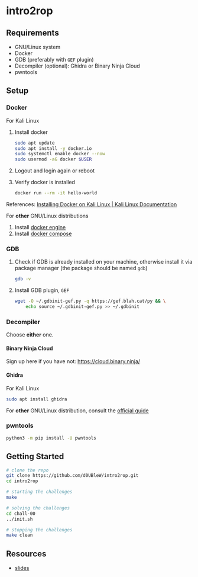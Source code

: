 # intro2rop

## Requirements

- GNU/Linux system
- Docker
- GDB (preferably with `GEF` plugin)
- Decompiler (optional): Ghidra or Binary Ninja Cloud
- pwntools

## Setup

### Docker

For Kali Linux

1. Install docker

   ```sh
   sudo apt update
   sudo apt install -y docker.io
   sudo systemctl enable docker --now
   sudo usermod -aG docker $USER
   ```

2. Logout and login again or reboot

3. Verify docker is installed

   ```sh
   docker run --rm -it hello-world
   ```

References: [Installing Docker on Kali Linux | Kali Linux Documentation](https://www.kali.org/docs/containers/installing-docker-on-kali/)

For **other** GNU/Linux distributions

1. Install [docker engine](https://docs.docker.com/engine/install/)
2. Install [docker compose](https://docs.docker.com/compose/install/linux/)

### GDB

1. Check if GDB is already installed on your machine, otherwise install it via package manager (the package should be named `gdb`)

   ```sh
   gdb -v
   ```

2. Install GDB plugin, `GEF`

   ```sh
   wget -O ~/.gdbinit-gef.py -q https://gef.blah.cat/py && \
       echo source ~/.gdbinit-gef.py >> ~/.gdbinit
   ```

### Decompiler

Choose **either** one.

#### Binary Ninja Cloud

Sign up here if you have not: <https://cloud.binary.ninja/>

#### Ghidra

For Kali Linux

```sh
sudo apt install ghidra
```

For **other** GNU/Linux distribution, consult the [official guide](https://htmlpreview.github.io/?https://github.com/NationalSecurityAgency/ghidra/blob/Ghidra_10.3.1_build/GhidraDocs/InstallationGuide.html)

### pwntools

```sh
python3 -m pip install -U pwntools
```

## Getting Started

```sh
# clone the repo
git clone https://github.com/d0UBleW/intro2rop.git
cd intro2rop

# starting the challenges
make

# solving the challenges
cd chall-00
../init.sh

# stopping the challenges
make clean
```

## Resources

- [slides](https://docs.google.com/presentation/d/1qCcrEg02nyrph3AhtreSfj_Djhz1GFHzYTJTXVNTDTY/edit?usp=sharing)
